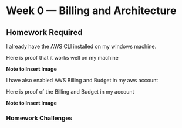 # Week 0 — Billing and Architecture

## Homework Required

I already have the AWS CLI installed on my windows machine.

Here is proof that it works well on my machine 

**Note to Insert Image**

I have also enabled AWS Billing and Budget in my aws account

Here is proof of the Billing and Budget in my account

**Note to Insert Image**


### Homework Challenges

